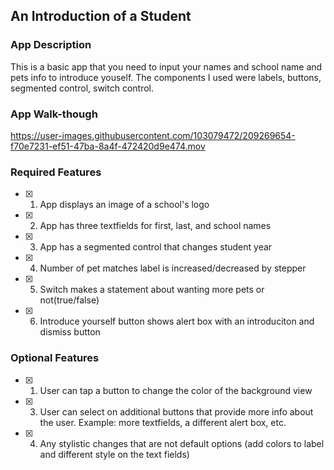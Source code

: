 ## An Introduction of a Student

### App Description
This is a basic app that you need to input your names and school name and pets info to introduce youself. The components I used were labels, buttons,
segmented control, switch control. 

### App Walk-though

https://user-images.githubusercontent.com/103079472/209269654-f70e7231-ef51-47ba-8a4f-472420d9e474.mov


### Required Features

- [x] 1. App displays an image of a school's logo
- [x] 2. App has three textfields for first, last, and school names
- [x] 3. App has a segmented control that changes student year
- [x] 4. Number of pet matches label is increased/decreased by stepper
- [x] 5. Switch makes a statement about wanting more pets or not(true/false)
- [x] 6. Introduce yourself button shows alert box with an introduciton and dismiss button

### Optional Features

- [x] 1. User can tap a button to change the color of the background view
- [x] 3. User can select on additional buttons that provide more info about the user. Example: more textfields, a different alert box, etc.
- [x] 4. Any stylistic changes that are not default options (add colors to label and different style on the text fields)
